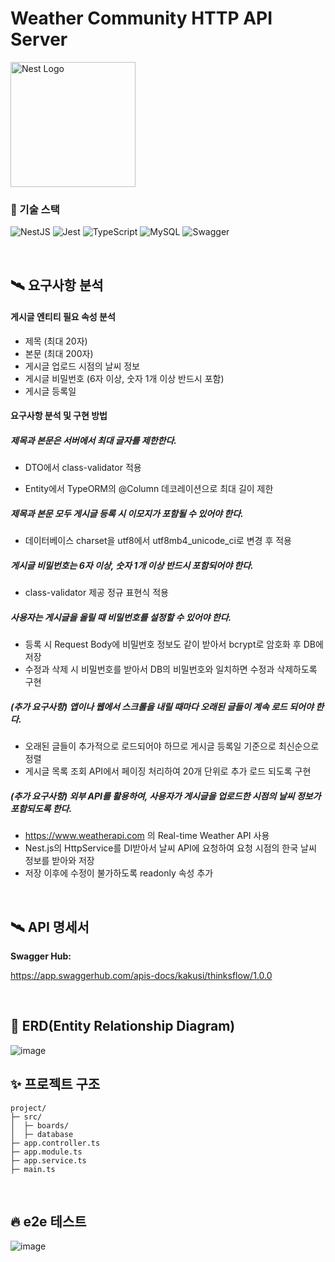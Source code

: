 # Weather Community HTTP API Server

<p align="left">
  <a href="http://nestjs.com/" target="blank"><img src="https://nestjs.com/img/logo-small.svg" width="200" alt="Nest Logo" /></a>
</p>



### 🏹 기술 스택

![NestJS](https://img.shields.io/badge/NestJS-E0234E.svg?&style=for-the-badge&logo=NestJS&logoColor=white)
![Jest](https://img.shields.io/badge/Jest-C21325.svg?&style=for-the-badge&logo=Jest&logoColor=white)
![TypeScript](https://img.shields.io/badge/TypeScript-3178C6.svg?&style=for-the-badge&logo=TypeScript&logoColor=white)
![MySQL](https://img.shields.io/badge/MySQL-4479A1.svg?&style=for-the-badge&logo=MySQL&logoColor=white)
![Swagger](https://img.shields.io/badge/Swagger-85EA2D.svg?&style=for-the-badge&logo=Swagger&logoColor=white)

<br>

## 🛰️ 요구사항 분석

#### 게시글 엔티티 필요 속성 분석

- 제목 (최대 20자)
- 본문 (최대 200자)
- 게시글 업로드 시점의 날씨 정보
- 게시글 비밀번호 (6자 이상, 숫자 1개 이상 반드시 포함)
- 게시글 등록일

#### 요구사항 분석 및 구현 방법

##### 제목과 본문은 서버에서 최대 글자를 제한한다.

- DTO에서 class-validator 적용

- Entity에서 TypeORM의 @Column 데코레이션으로 최대 길이 제한

##### 제목과 본문 모두 게시글 등록 시 이모지가 포함될 수 있어야 한다.

- 데이터베이스 charset을 utf8에서 utf8mb4_unicode_ci로 변경 후 적용

##### 게시글 비밀번호는 6자 이상, 숫자 1개 이상 반드시 포함되어야 한다.

- class-validator 제공 정규 표현식 적용

##### 사용자는 게시글을 올릴 때 비밀번호를 설정할 수 있어야 한다.

- 등록 시 Request Body에 비밀번호 정보도 같이 받아서 bcrypt로 암호화 후 DB에 저장
- 수정과 삭제 시 비밀번호를 받아서 DB의 비밀번호와 일치하면 수정과 삭제하도록 구현

##### (추가 요구사항) 앱이나 웹에서 스크롤을 내릴 때마다 오래된 글들이 계속 로드 되어야 한다.

- 오래된 글들이 추가적으로 로드되어야 하므로 게시글 등록일 기준으로 최신순으로 정렬
- 게시글 목록 조회 API에서 페이징 처리하여 20개 단위로 추가 로드 되도록 구현

##### (추가 요구사항) 외부 API를 활용하여, 사용자가 게시글을 업로드한 시점의 날씨 정보가 포함되도록 한다.

- https://www.weatherapi.com 의 Real-time Weather API 사용
- Nest.js의 HttpService를 DI받아서 날씨 API에 요청하여 요청 시점의 한국 날씨 정보를 받아와 저장
- 저장 이후에 수정이 불가하도록 readonly 속성 추가


<br>

## 🛰️ API 명세서
**Swagger Hub:**

https://app.swaggerhub.com/apis-docs/kakusi/thinksflow/1.0.0

<br>

## 🔀 ERD(Entity Relationship Diagram)
![image](https://user-images.githubusercontent.com/81298415/188783284-cf26d6ca-c8e1-4886-acf0-51de5451343b.png)

## ✨ 프로젝트 구조
```
project/
├─ src/
│  ├─ boards/
│  ├─ database
├─ app.controller.ts
├─ app.module.ts
├─ app.service.ts
├─ main.ts
```

<br>

## 🔥 e2e 테스트 
![image](https://user-images.githubusercontent.com/81298415/188782239-40121b5f-6919-4339-98d3-3da5852d6a95.png)


